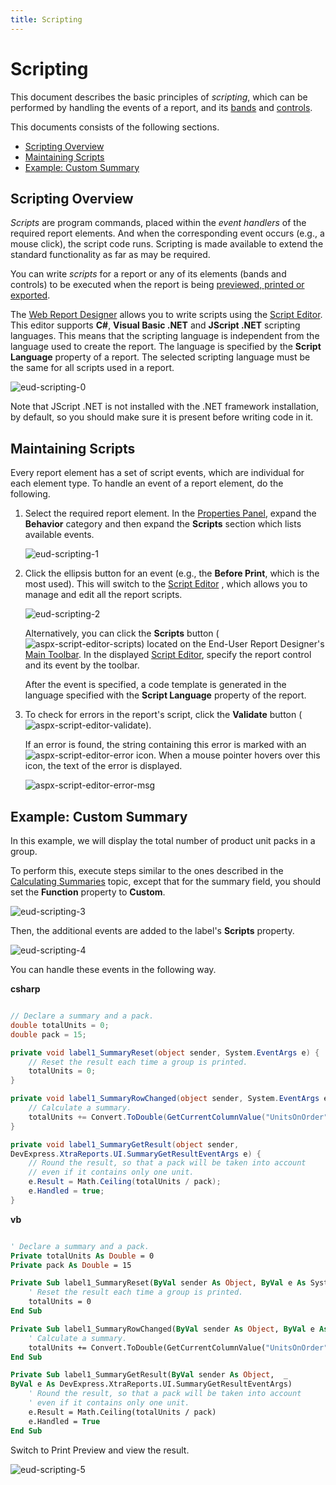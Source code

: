 ```yaml
---
title: Scripting
---
```

# Scripting
This document describes the basic principles of _scripting_, which can be performed by handling the events of a report, and its [bands](../report-elements/report-bands.md) and [controls](../report-elements/report-controls.md).

This documents consists of the following sections.
* [Scripting Overview](#overview)
* [Maintaining Scripts](#maintaining)
* [Example: Custom Summary](#example)

## <a name="overview"/>Scripting Overview
_Scripts_ are program commands, placed within the _event handlers_ of the required report elements. And when the corresponding event occurs (e.g., a mouse click), the script code runs. Scripting is made available to extend the standard functionality as far as may be required.

You can write _scripts_ for a report or any of its elements (bands and controls) to be executed when the report is being [previewed, printed or exported](../document-preview.md).

The [Web Report Designer](../../report-designer.md) allows you to write scripts using the [Script Editor](../interface-elements/script-editor.md). This editor supports **C#**, **Visual Basic .NET** and **JScript .NET** scripting languages. This means that the scripting language is independent from the language used to create the report. The language is specified by the **Script Language** property of a report. The selected scripting language must be the same for all scripts used in a report.

![eud-scripting-0](../../../images/img119966.png)

Note that JScript .NET is not installed with the .NET framework installation, by default, so you should make sure it is present before writing code in it.

## <a name="maintaining"/>Maintaining Scripts
Every report element has a set of script events, which are individual for each element type. To handle an event of a report element, do the following.
1. Select the required report element. In the [Properties Panel](../interface-elements/properties-panel.md), expand the **Behavior** category and then expand the **Scripts** section which lists available events.
	
	![eud-scripting-1](../../../images/img119967.png)
2. Click the ellipsis button for an event (e.g., the **Before Print**, which is the most used). This will switch to the [Script Editor](../interface-elements/script-editor.md) , which allows you to manage and edit all the report scripts.
	
	![eud-scripting-2](../../../images/img119968.png)
	
	Alternatively, you can click the **Scripts** button (![aspx-script-editor-scripts](../../../images/img118233.png)) located on the End-User Report Designer's [Main Toolbar](../interface-elements/main-toolbar.md). In the displayed [Script Editor](../interface-elements/script-editor.md), specify the report control and its event by the toolbar.
	
	After the event is specified, a code template is generated in the language specified with the **Script Language** property of the report.
3. To check for errors in the report's script, click the **Validate** button (![aspx-script-editor-validate](../../../images/img118234.png)).
	
	If an error is found, the string containing this error is marked with an ![aspx-script-editor-error](../../../images/img118235.png) icon. When a mouse pointer hovers over this icon, the text of the error is displayed.
	
	![aspx-script-editor-error-msg](../../../images/img118241.png)

## <a name="example"/>Example: Custom Summary
In this example, we will display the total number of  product unit packs in a group.

To perform this, execute steps similar to the ones described in the [Calculating Summaries](shaping-data/calculating-summaries.md) topic, except that for the summary field, you should set the **Function** property to **Custom**.

![eud-scripting-3](../../../images/img119969.png)

Then, the additional events are added to the label's **Scripts** property.

![eud-scripting-4](../../../images/img119970.png)

You can handle these events in the following way.

**csharp**

```csharp

// Declare a summary and a pack.
double totalUnits = 0;
double pack = 15;

private void label1_SummaryReset(object sender, System.EventArgs e) {
    // Reset the result each time a group is printed.
    totalUnits = 0;
}

private void label1_SummaryRowChanged(object sender, System.EventArgs e) {
    // Calculate a summary.
    totalUnits += Convert.ToDouble(GetCurrentColumnValue("UnitsOnOrder"));
}

private void label1_SummaryGetResult(object sender, 
DevExpress.XtraReports.UI.SummaryGetResultEventArgs e) {
    // Round the result, so that a pack will be taken into account 
    // even if it contains only one unit.
    e.Result = Math.Ceiling(totalUnits / pack);
    e.Handled = true;
}

```

**vb**

```vb

' Declare a summary and a pack.
Private totalUnits As Double = 0
Private pack As Double = 15

Private Sub label1_SummaryReset(ByVal sender As Object, ByVal e As System.EventArgs)
    ' Reset the result each time a group is printed.
    totalUnits = 0
End Sub

Private Sub label1_SummaryRowChanged(ByVal sender As Object, ByVal e As System.EventArgs)
    ' Calculate a summary.
    totalUnits += Convert.ToDouble(GetCurrentColumnValue("UnitsOnOrder"))
End Sub

Private Sub label1_SummaryGetResult(ByVal sender As Object,  _ 
ByVal e As DevExpress.XtraReports.UI.SummaryGetResultEventArgs)
    ' Round the result, so that a pack will be taken into account 
    ' even if it contains only one unit.
    e.Result = Math.Ceiling(totalUnits / pack)
    e.Handled = True
End Sub

```

Switch to Print Preview and view the result.

![eud-scripting-5](../../../images/img119971.png)